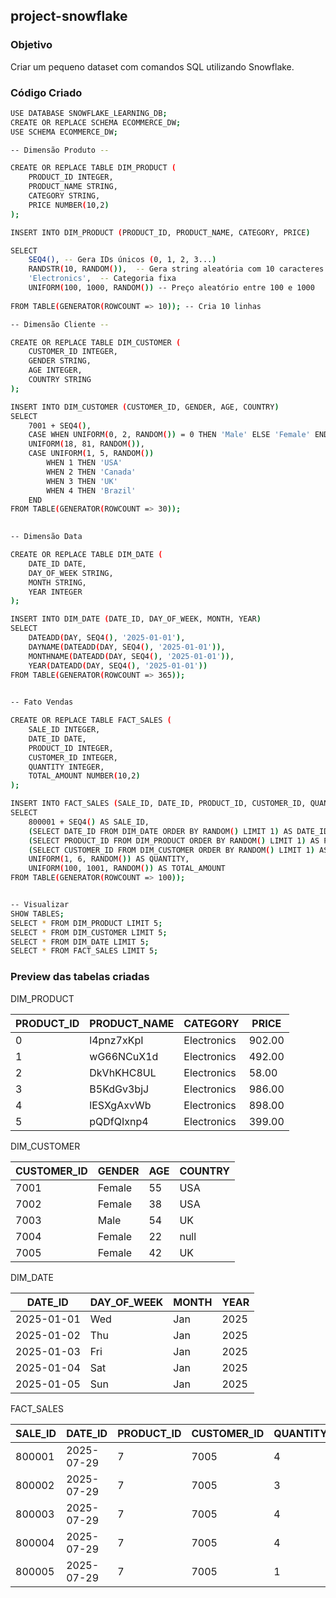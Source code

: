 ## project-snowflake

### Objetivo
Criar um pequeno dataset com comandos SQL utilizando Snowflake.

### Código Criado

```bash
USE DATABASE SNOWFLAKE_LEARNING_DB;
CREATE OR REPLACE SCHEMA ECOMMERCE_DW;
USE SCHEMA ECOMMERCE_DW;

-- Dimensão Produto --  

CREATE OR REPLACE TABLE DIM_PRODUCT (
    PRODUCT_ID INTEGER,
    PRODUCT_NAME STRING,
    CATEGORY STRING,
    PRICE NUMBER(10,2)
);

INSERT INTO DIM_PRODUCT (PRODUCT_ID, PRODUCT_NAME, CATEGORY, PRICE)

SELECT 
    SEQ4(), -- Gera IDs únicos (0, 1, 2, 3...)
    RANDSTR(10, RANDOM()),  -- Gera string aleatória com 10 caracteres
    'Electronics',  -- Categoria fixa
    UNIFORM(100, 1000, RANDOM()) -- Preço aleatório entre 100 e 1000
    
FROM TABLE(GENERATOR(ROWCOUNT => 10)); -- Cria 10 linhas

-- Dimensão Cliente --

CREATE OR REPLACE TABLE DIM_CUSTOMER (
    CUSTOMER_ID INTEGER,
    GENDER STRING,
    AGE INTEGER,
    COUNTRY STRING
);

INSERT INTO DIM_CUSTOMER (CUSTOMER_ID, GENDER, AGE, COUNTRY)
SELECT
    7001 + SEQ4(),
    CASE WHEN UNIFORM(0, 2, RANDOM()) = 0 THEN 'Male' ELSE 'Female' END,
    UNIFORM(18, 81, RANDOM()),
    CASE UNIFORM(1, 5, RANDOM())
        WHEN 1 THEN 'USA'
        WHEN 2 THEN 'Canada'
        WHEN 3 THEN 'UK'
        WHEN 4 THEN 'Brazil'
    END
FROM TABLE(GENERATOR(ROWCOUNT => 30));

    
-- Dimensão Data

CREATE OR REPLACE TABLE DIM_DATE (
    DATE_ID DATE,
    DAY_OF_WEEK STRING,
    MONTH STRING,
    YEAR INTEGER
);

INSERT INTO DIM_DATE (DATE_ID, DAY_OF_WEEK, MONTH, YEAR)
SELECT
    DATEADD(DAY, SEQ4(), '2025-01-01'),
    DAYNAME(DATEADD(DAY, SEQ4(), '2025-01-01')),
    MONTHNAME(DATEADD(DAY, SEQ4(), '2025-01-01')),
    YEAR(DATEADD(DAY, SEQ4(), '2025-01-01'))
FROM TABLE(GENERATOR(ROWCOUNT => 365));
    

-- Fato Vendas

CREATE OR REPLACE TABLE FACT_SALES (
    SALE_ID INTEGER,
    DATE_ID DATE,
    PRODUCT_ID INTEGER,
    CUSTOMER_ID INTEGER,
    QUANTITY INTEGER,
    TOTAL_AMOUNT NUMBER(10,2)
);

INSERT INTO FACT_SALES (SALE_ID, DATE_ID, PRODUCT_ID, CUSTOMER_ID, QUANTITY, TOTAL_AMOUNT)
SELECT 
    800001 + SEQ4() AS SALE_ID,
    (SELECT DATE_ID FROM DIM_DATE ORDER BY RANDOM() LIMIT 1) AS DATE_ID,
    (SELECT PRODUCT_ID FROM DIM_PRODUCT ORDER BY RANDOM() LIMIT 1) AS PRODUCT_ID,
    (SELECT CUSTOMER_ID FROM DIM_CUSTOMER ORDER BY RANDOM() LIMIT 1) AS CUSTOMER_ID,
    UNIFORM(1, 6, RANDOM()) AS QUANTITY,
    UNIFORM(100, 1001, RANDOM()) AS TOTAL_AMOUNT
FROM TABLE(GENERATOR(ROWCOUNT => 100));


-- Visualizar
SHOW TABLES;
SELECT * FROM DIM_PRODUCT LIMIT 5;
SELECT * FROM DIM_CUSTOMER LIMIT 5;
SELECT * FROM DIM_DATE LIMIT 5;
SELECT * FROM FACT_SALES LIMIT 5;
```

### Preview das tabelas criadas

DIM_PRODUCT

| PRODUCT_ID |	PRODUCT_NAME | CATEGORY | PRICE |
|------------|---------------|----------|-----|
|0| l4pnz7xKpI | Electronics |	902.00 |
|1|	wG66NCuX1d | Electronics |	492.00 |
|2|	DkVhKHC8UL | Electronics | 58.00 |
|3|	B5KdGv3bjJ | Electronics | 986.00 |
|4|	lESXgAxvWb | Electronics	| 898.00 |
|5|	pQDfQIxnp4 |	Electronics	| 399.00 |


DIM_CUSTOMER  

| CUSTOMER_ID | GENDER | AGE | COUNTRY |
| ------------|--------|-----|---------|
|7001| Female|55|	USA|
7002 | Female	|38|	USA|
7003 |Male	|54	|UK|
7004 |Female	|22 |null|
7005 |Female	|42 |	UK |

DIM_DATE

DATE_ID |	DAY_OF_WEEK |	MONTH | YEAR
|-------|--------|-----|---------|
|2025-01-01|	Wed |	Jan |	2025
|2025-01-02	|Thu |Jan |	2025
|2025-01-03	|Fri |Jan	|2025
|2025-01-04	|Sat |Jan	|2025
|2025-01-05	|Sun |Jan	|2025

FACT_SALES

SALE_ID |	DATE_ID |	PRODUCT_ID |	CUSTOMER_ID	| QUANTITY	| TOTAL_AMOUNT
|-------|---------|------------|--------------|-----------|--------------|
|800001|	2025-07-29|	7|	7005|	4|	882.00
|800002|	2025-07-29|	7|	7005|	3|	857.00
|800003|	2025-07-29|	7| 7005 | 4|	450.00
|800004|	2025-07-29|	7|	7005|	4|	764.00
|800005|	2025-07-29|	7|	7005|	1|	983.00





